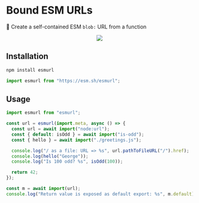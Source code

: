 # Bound ESM URLs

🎁 Create a self-contained ESM `blob:` URL from a function

<div align="center">

![](https://i.imgur.com/ZvvtnCH.png)

</div>

## Installation

```sh
npm install esmurl
```

```js
import esmurl from "https://esm.sh/esmurl";
```

## Usage

```js
import esmurl from "esmurl";

const url = esmurl(import.meta, async () => {
  const url = await import("node:url");
  const { default: isOdd } = await import("is-odd");
  const { hello } = await import("./greetings.js");

  console.log("/ as a file: URL => %s", url.pathToFileURL("/").href);
  console.log(hello("George"));
  console.log("Is 100 odd? %s", isOdd(100));

  return 42;
});

const m = await import(url);
console.log("Return value is exposed as default export: %s", m.default);
```
